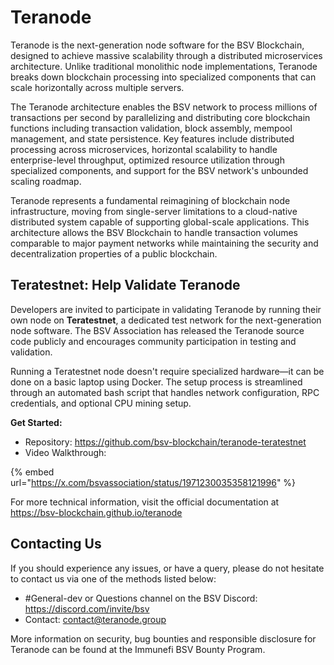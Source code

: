 # Teranode

Teranode is the next-generation node software for the BSV Blockchain, designed to achieve massive scalability through a distributed microservices architecture. Unlike traditional monolithic node implementations, Teranode breaks down blockchain processing into specialized components that can scale horizontally across multiple servers.

The Teranode architecture enables the BSV network to process millions of transactions per second by parallelizing and distributing core blockchain functions including transaction validation, block assembly, mempool management, and state persistence. Key features include distributed processing across microservices, horizontal scalability to handle enterprise-level throughput, optimized resource utilization through specialized components, and support for the BSV network's unbounded scaling roadmap.

Teranode represents a fundamental reimagining of blockchain node infrastructure, moving from single-server limitations to a cloud-native distributed system capable of supporting global-scale applications. This architecture allows the BSV Blockchain to handle transaction volumes comparable to major payment networks while maintaining the security and decentralization properties of a public blockchain.

## Teratestnet: Help Validate Teranode

Developers are invited to participate in validating Teranode by running their own node on **Teratestnet**, a dedicated test network for the next-generation node software. The BSV Association has released the Teranode source code publicly and encourages community participation in testing and validation.

Running a Teratestnet node doesn't require specialized hardware—it can be done on a basic laptop using Docker. The setup process is streamlined through an automated bash script that handles network configuration, RPC credentials, and optional CPU mining setup.

**Get Started:**
- Repository: https://github.com/bsv-blockchain/teranode-teratestnet
- Video Walkthrough:

{% embed url="https://x.com/bsvassociation/status/1971230035358121996" %}

For more technical information, visit the official documentation at https://bsv-blockchain.github.io/teranode

## Contacting Us

If you should experience any issues, or have a query, please do not hesitate to contact us via one of the methods listed below:

* #General-dev or Questions channel on the BSV Discord: https://discord.com/invite/bsv
* Contact: contact@teranode.group

More information on security, bug bounties and responsible disclosure for Teranode can be found at the Immunefi BSV Bounty Program.
